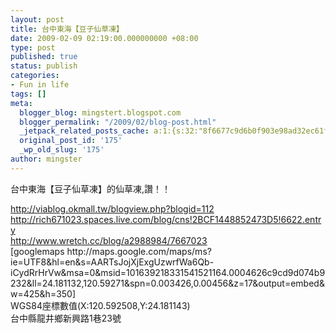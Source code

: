 ```yaml
---
layout: post
title: 台中東海【豆子仙草凍】
date: 2009-02-09 02:19:00.000000000 +08:00
type: post
published: true
status: publish
categories:
- Fun in life
tags: []
meta:
  blogger_blog: mingstert.blogspot.com
  blogger_permalink: "/2009/02/blog-post.html"
  _jetpack_related_posts_cache: a:1:{s:32:"8f6677c9d6b0f903e98ad32ec61f8deb";a:2:{s:7:"expires";i:1454582044;s:7:"payload";a:3:{i:0;a:1:{s:2:"id";i:391;}i:1;a:1:{s:2:"id";i:474;}i:2;a:1:{s:2:"id";i:170;}}}}
  original_post_id: '175'
  _wp_old_slug: '175'
author: mingster
---
```

<p>台中東海【豆子仙草凍】的仙草凍,讚！！</p>
<p><a href="http://viablog.okmall.tw/blogview.php?blogid=112">http://viablog.okmall.tw/blogview.php?blogid=112</a><br /><a href="http://rich671023.spaces.live.com/blog/cns!2BCF1448852473D5!6622.entry">http://rich671023.spaces.live.com/blog/cns!2BCF1448852473D5!6622.entry</a><br /><a href="http://www.wretch.cc/blog/a2988984/7667023">http://www.wretch.cc/blog/a2988984/7667023</a><br />[googlemaps http://maps.google.com/maps/ms?ie=UTF8&amp;hl=en&amp;s=AARTsJojXjExgUzwrfWa6Qb-iCydRrHrVw&amp;msa=0&amp;msid=101639218331541521164.0004626c9cd9d074b9232&amp;ll=24.181132,120.59271&amp;spn=0.003426,0.00456&amp;z=17&amp;output=embed&amp;w=425&amp;h=350]<br />WGS84座標數值(X:120.592508,Y:24.181143)<br />台中縣龍井鄉新興路1巷23號</p>
